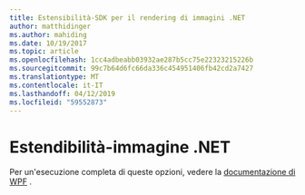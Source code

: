 ```yaml
---
title: Estensibilità-SDK per il rendering di immagini .NET
author: matthidinger
ms.author: mahiding
ms.date: 10/19/2017
ms.topic: article
ms.openlocfilehash: 1cc4adbeabb03932ae287b5cc75e22323215226b
ms.sourcegitcommit: 99c7b64d6fc66da336c454951406fb42cd2a7427
ms.translationtype: MT
ms.contentlocale: it-IT
ms.lasthandoff: 04/12/2019
ms.locfileid: "59552873"
---
```

# <a name="extensibility---net-image"></a>Estendibilità-immagine .NET

Per un'esecuzione completa di queste opzioni, vedere la [documentazione di WPF](../net-wpf/getting-started.md) .